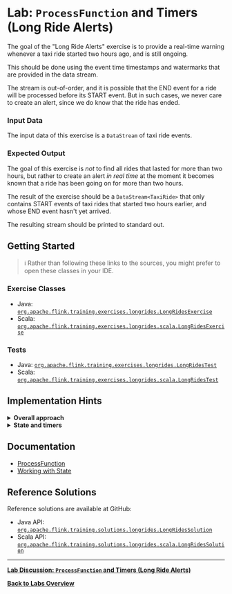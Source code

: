 <!--
Licensed to the Apache Software Foundation (ASF) under one
or more contributor license agreements.  See the NOTICE file
distributed with this work for additional information
regarding copyright ownership.  The ASF licenses this file
to you under the Apache License, Version 2.0 (the
"License"); you may not use this file except in compliance
with the License.  You may obtain a copy of the License at

  http://www.apache.org/licenses/LICENSE-2.0

Unless required by applicable law or agreed to in writing,
software distributed under the License is distributed on an
"AS IS" BASIS, WITHOUT WARRANTIES OR CONDITIONS OF ANY
KIND, either express or implied.  See the License for the
specific language governing permissions and limitations
under the License.
-->

# Lab: `ProcessFunction` and Timers (Long Ride Alerts)

The goal of the "Long Ride Alerts" exercise is to provide a real-time warning whenever a taxi ride
started two hours ago, and is still ongoing.

This should be done using the event time timestamps and watermarks that are provided in the data stream.

The stream is out-of-order, and it is possible that the END event for a ride will be processed before
its START event. But in such cases, we never care to create an alert, since we do know that the ride
has ended.

### Input Data

The input data of this exercise is a `DataStream` of taxi ride events.

### Expected Output

The goal of this exercise is _not_ to find all rides that lasted for more than two hours, but rather
to create an alert _in real time_ at the moment it becomes known that a ride has been going on for
more than two hours.

The result of the exercise should be a `DataStream<TaxiRide>` that only contains START events of
taxi rides that started two hours earlier, and whose END event hasn't yet arrived.

The resulting stream should be printed to standard out.

## Getting Started

> :information_source: Rather than following these links to the sources, you might prefer to open these classes in your IDE.

### Exercise Classes

- Java:  [`org.apache.flink.training.exercises.longrides.LongRidesExercise`](src/main/java/org/apache/flink/training/exercises/longrides/LongRidesExercise.java)
- Scala: [`org.apache.flink.training.exercises.longrides.scala.LongRidesExercise`](src/main/scala/org/apache/flink/training/exercises/longrides/scala/LongRidesExercise.scala)

### Tests

- Java:  [`org.apache.flink.training.exercises.longrides.LongRidesTest`](src/test/java/org/apache/flink/training/exercises/longrides/LongRidesTest.java)
- Scala: [`org.apache.flink.training.exercises.longrides.scala.LongRidesTest`](src/test/scala/org/apache/flink/training/exercises/longrides/scala/LongRidesTest.scala)

## Implementation Hints

<details>
<summary><strong>Overall approach</strong></summary>

This exercise revolves around using a `ProcessFunction` to manage some keyed state and event time timers,
and doing so in a way that works even when the END event for a given `rideId` arrives before the START (which can happen).
The challenge is figuring out what state to keep, and when to set and clear that state.
You will want to use event time timers that fire two hours after an incoming START event, and in the `onTimer()` method,
collect START events to the output only if a matching END event hasn't yet arrived.
</details>

<details>
<summary><strong>State and timers</strong></summary>

There are many possible solutions for this exercise, but in general it is enough to keep one
`TaxiRide` in state (one `TaxiRide` for each key, or `rideId`). The approach used in the reference solution is to
store whichever event arrives first (the START or the END), and if it's a START event,
create a timer for two hours later. If and when the other event (for the same `rideId`) arrives,
carefully clean things up.

It is possible to arrange this so that if `onTimer()` is called, you are guaranteed that
an alert (i.e., the ride kept in state) should be emitted. Writing the code this way conveniently
puts all of the complex business logic together in one place (in the `processElement()` method).
</details>

## Documentation

- [ProcessFunction](https://ci.apache.org/projects/flink/flink-docs-stable/dev/stream/operators/process_function.html)
- [Working with State](https://ci.apache.org/projects/flink/flink-docs-stable/dev/stream/state/index.html)

## Reference Solutions

Reference solutions are available at GitHub:

- Java API:  [`org.apache.flink.training.solutions.longrides.LongRidesSolution`](src/solution/java/org/apache/flink/training/solutions/longrides/LongRidesSolution.java)
- Scala API: [`org.apache.flink.training.solutions.longrides.scala.LongRidesSolution`](src/solution/scala/org/apache/flink/training/solutions/longrides/scala/LongRidesSolution.scala)

-----

[**Lab Discussion: `ProcessFunction` and Timers (Long Ride Alerts)**](DISCUSSION.md)

[**Back to Labs Overview**](../README.md#lab-exercises)
